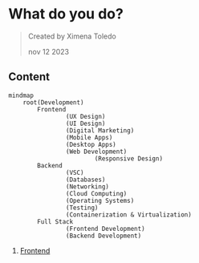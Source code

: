 # What do you do?

> Created by Ximena Toledo
> 
> nov 12 2023

## Content

```mermaid
mindmap
	root(Development)
		Frontend 
				(UX Design)
				(UI Design)
				(Digital Marketing)
				(Mobile Apps)
				(Desktop Apps)
				(Web Development)
						(Responsive Design)
		Backend 
				(VSC)
				(Databases)
				(Networking)
				(Cloud Computing)
				(Operating Systems)
				(Testing)
				(Containerization & Virtualization)
		Full Stack 
				(Frontend Development)
				(Backend Development)
```

1. [Frontend](./Module_1/1.md)